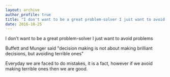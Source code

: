 ```yaml
---
layout: archive
author_profile: true
title: "I don't want to be a great problem-solver I just want to avoid problems"
date: 2016-10-25
---
```

<p>I don't want to be a great problem-solver I just want to avoid problems</p>

<p>Buffett and Munger said "decision making is not about making brilliant decisions, but avoiding terrible ones"</p>

<p>Everyday we are faced to do mistakes, it is a fact, however if we avoid making terrible ones then we are good.</p>